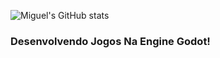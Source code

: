 ![Miguel's GitHub stats](https://github-readme-stats.vercel.app/api?username=miguelrochabh&show_icons=true&theme=radical&hide=contribs,prs)
### Desenvolvendo Jogos Na Engine Godot!
